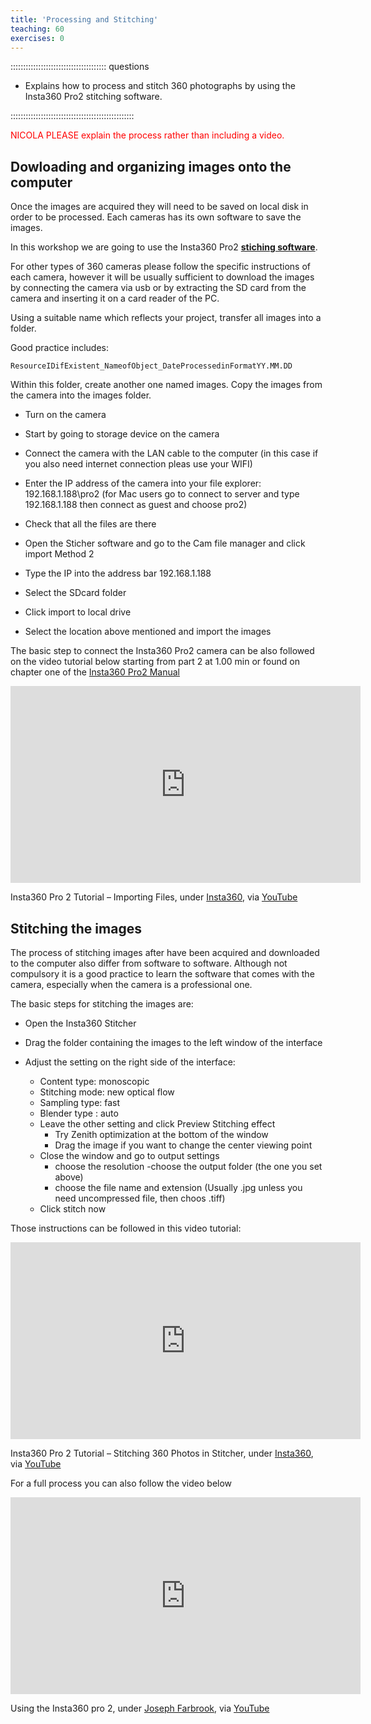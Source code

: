 ```yaml
---
title: 'Processing and Stitching'
teaching: 60
exercises: 0
---
```



:::::::::::::::::::::::::::::::::::::: questions 



- Explains how to process and stitch 360 photographs by using
the Insta360 Pro2 stitching software. 



:::::::::::::::::::::::::::::::::::::::::::::::::

<span style="color:red">
NICOLA PLEASE explain the process rather than including a video.
</span>


## Dowloading and organizing images onto the computer

Once the images are acquired they will need to be saved on local disk in order to be processed. Each cameras has its own software to save the images. 


In this workshop we are going to use the Insta360 Pro2 [**stiching software**](https://www.insta360.com/download/insta360-pro2). 


For other types of 360 cameras please follow the specific instructions of each camera, however it will be usually  sufficient to download the images by connecting the camera via usb or by extracting the SD card from the camera and inserting it on a card reader of the PC.

Using a suitable name which reflects your project, transfer all images into a folder.

Good practice includes:

    ResourceIDifExistent_NameofObject_DateProcessedinFormatYY.MM.DD
    
Within this folder, create another one named images. Copy the images from the camera into the images folder.

 - Turn on the camera

 - Start by going to storage device on the camera

 - Connect the camera with the LAN cable to the computer (in this case if you also need internet connection pleas use your WIFI)
 
 - Enter the IP address of the camera into your file explorer: 192.168.1.188\pro2 (for Mac users go to connect to server and type 192.168.1.188 then connect as guest and choose pro2)
 
 - Check that all the files are there
 
 - Open the Sticher software and go to the Cam file manager and click import Method 2
 
 - Type the IP into the address bar 192.168.1.188
 
 - Select the SDcard folder
 
 - Click import to local drive
 
 - Select the location above mentioned and import the images
 
 
 

 


The basic step to connect the Insta360 Pro2 camera can be also followed on the video tutorial below starting from part 2 at 1.00 min or found on chapter one of the [Insta360 Pro2 Manual](https://data.d4science.org/shub/E_ZWY4eFRLK3JxQWdxU0lDb0pBV2VsZStzM0toVG1xRTJZZUVMd1VVZExpcDJHaElpWm41d0JTMFhJaU9Id0owWA==)

<iframe width="560" height="315" src="https://www.youtube.com/embed/HEKvguHE8HM?si=7rLzOtexpkAoZVjG" title="YouTube video player" frameborder="0" allow="accelerometer; autoplay; clipboard-write; encrypted-media; gyroscope; picture-in-picture; web-share" allowfullscreen></iframe> 

Insta360 Pro 2 Tutorial – Importing Files, under [Insta360](https://www.insta360.com/), via [YouTube](https://www.youtube.com/watch?v=HEKvguHE8HM) 


## Stitching the images
The process of stitching images after have been acquired and downloaded to the computer also differ from software to software. Although not compulsory it is a good practice to learn the software that comes with the camera, especially when the camera is a professional one.

The basic steps for stitching the images are:

- Open the Insta360 Stitcher

- Drag the folder containing the images to the left window of the interface

- Adjust the setting on the right side of the interface:

  - Content type: monoscopic
  - Stitching mode: new optical flow
  - Sampling type: fast
  - Blender type : auto
  - Leave the other setting and click Preview Stitching effect
    - Try Zenith optimization at the bottom of the window
    - Drag the image if you want to change the center viewing point
  - Close the window and go to output settings
    - choose the resolution
    -choose the output folder (the one you set above)
    - choose the file name and extension (Usually .jpg unless you need uncompressed file, then choos .tiff)
  - Click stitch now
  



Those instructions can be followed in this video tutorial:

<iframe width="560" height="315" src="https://www.youtube.com/embed/ZozZv_ONfi8?si=NFKpjsdrsJfhgW76" title="YouTube video player" frameborder="0" allow="accelerometer; autoplay; clipboard-write; encrypted-media; gyroscope; picture-in-picture; web-share" allowfullscreen></iframe>


Insta360 Pro 2 Tutorial – Stitching 360 Photos in Stitcher, under [Insta360](https://www.insta360.com/), via [YouTube](https://www.youtube.com/watch?v=ZozZv_ONfi8) 



For a full process you can also follow the video below

<iframe width="560" height="315" src="https://www.youtube.com/embed/SwzBG5F84Pc?si=JV-zwA1Tx8o8KG4V" title="YouTube video player" frameborder="0" allow="accelerometer; autoplay; clipboard-write; encrypted-media; gyroscope; picture-in-picture; web-share" allowfullscreen></iframe>

Using the Insta360 pro 2, under [Joseph Farbrook](https://www.youtube.com/@josephfarbrook), via [YouTube](https://www.youtube.com/watch?v=SwzBG5F84Pc)
